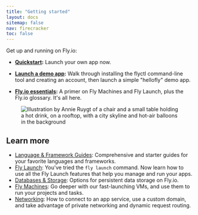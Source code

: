 ```yaml
---
title: "Getting started"
layout: docs
sitemap: false
nav: firecracker
toc: false
---
```


Get up and running on Fly.io:

- **[Quickstart](/docs/getting-started/launch/):** Launch your own app now.

- **[Launch a demo app](/docs/hands-on/):** Walk through installing the flyctl command-line tool and creating an account, then launch a simple "hellofly" demo app.

- **[Fly.io essentials](/docs/getting-started/essentials):** A primer on Fly Machines and Fly Launch, plus the Fly.io glossary. It's all here.

<figure>
  <img src="/static/images/docs-guide.webp" srcset="/static/images/docs-guide@2x.webp 2x" alt="Illustration by Annie Ruygt of a chair and a small table holding a hot drink, on a rooftop, with a city skyline and hot-air balloons in the background">
</figure>

## Learn more

* [Language & Framework Guides](/docs/languages-and-frameworks/): Comprehensive and starter guides for your favorite languages and frameworks.
* [Fly Launch](/docs/apps): You've tried the `fly launch` command. Now learn how to use all the Fly Launch features that help you manage and run your apps.
* [Databases & Storage](/docs/database-storage-guides/): Options for persistent data storage on Fly.io.
* [Fly Machines](/docs/machines/): Go deeper with our fast-launching VMs, and use them to run your projects and tasks.
* [Networking](/docs/networking): How to connect to an app service, use a custom domain, and take advantage of private networking and dynamic request routing.
